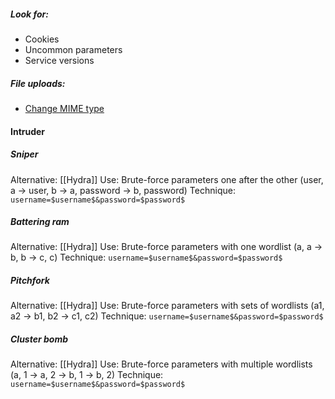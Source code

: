 ##### Look for:
- Cookies
- Uncommon parameters
- Service versions

##### File uploads:
- [Change MIME type](https://developer.mozilla.org/en-US/docs/Web/HTTP/Basics_of_HTTP/MIME_types/Common_types)


#### Intruder

##### Sniper
Alternative: [[Hydra]]
Use: Brute-force parameters one after the other (user, a -> user, b -> a, password -> b, password)
Technique: `username=$username$&password=$password$`

##### Battering ram
Alternative: [[Hydra]]
Use: Brute-force parameters with one wordlist (a, a -> b, b -> c, c)
Technique: `username=$username$&password=$password$`

##### Pitchfork
Alternative: [[Hydra]]
Use: Brute-force parameters with sets of wordlists (a1, a2 -> b1, b2 -> c1, c2)
Technique: `username=$username$&password=$password$`

##### Cluster bomb
Alternative: [[Hydra]]
Use: Brute-force parameters with multiple wordlists (a, 1 -> a, 2  -> b, 1 -> b, 2)
Technique: `username=$username$&password=$password$`


